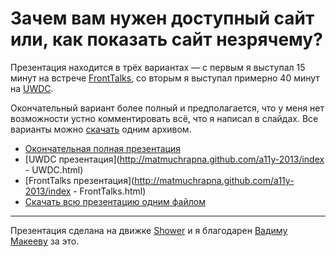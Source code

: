 # Зачем вам нужен доступный сайт или, как показать сайт незрячему? #

Презентация находится в трёх вариантах — с первым я выступал 15 минут на
встрече [FrontTalks](http://fronttalks.github.com/), со вторым я выступал примерно 40 минут на [UWDC](http://2013.uwdc.ru/).

Окончательный вариант более полный и предполагается, что у меня нет возможности
устно комментировать всё, что я написал в слайдах. Все варианты можно
[скачать](http://matmuchrapna.github.com/a11y-2013/a11y-talk.zip) одним архивом.


* [Окончательная полная презентация](http://matmuchrapna.github.com/a11y-2013/)
* [UWDC презентация](http://matmuchrapna.github.com/a11y-2013/index - UWDC.html)
* [FrontTalks презентация](http://matmuchrapna.github.com/a11y-2013/index - FrontTalks.html)
* [Скачать всю презентацию одним файлом](http://matmuchrapna.github.com/a11y-2013/a11y-talk.zip)

---------------------------------------

Презентация сделана на движке [Shower](https://github.com/shower/) и я благодарен [Вадиму Макееву](http://twitter.com/pepelsbey) за это.

